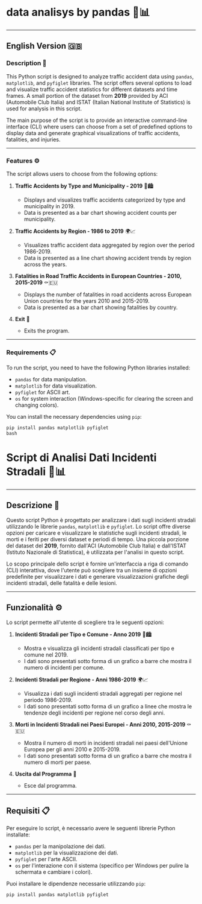 # data analisys by pandas  🚗📊
---

## English Version 🇬🇧

### Description 📝
This Python script is designed to analyze traffic accident data using `pandas`, `matplotlib`, and `pyfiglet` libraries. The script offers several options to load and visualize traffic accident statistics for different datasets and time frames. A small portion of the dataset from **2019** provided by ACI (Automobile Club Italia) and ISTAT (Italian National Institute of Statistics) is used for analysis in this script.

The main purpose of the script is to provide an interactive command-line interface (CLI) where users can choose from a set of predefined options to display data and generate graphical visualizations of traffic accidents, fatalities, and injuries.

---

### Features ⚙️
The script allows users to choose from the following options:
1. **Traffic Accidents by Type and Municipality - 2019** 🚧🏙️
   - Displays and visualizes traffic accidents categorized by type and municipality in 2019.
   - Data is presented as a bar chart showing accident counts per municipality.
   
2. **Traffic Accidents by Region - 1986 to 2019** 🌍📈
   - Visualizes traffic accident data aggregated by region over the period 1986-2019.
   - Data is presented as a line chart showing accident trends by region across the years.

3. **Fatalities in Road Traffic Accidents in European Countries - 2010, 2015-2019** ⚰️🇪🇺
   - Displays the number of fatalities in road accidents across European Union countries for the years 2010 and 2015-2019.
   - Data is presented as a bar chart showing fatalities by country.

4. **Exit** 🚪
   - Exits the program.

---

### Requirements 📋
To run the script, you need to have the following Python libraries installed:
- `pandas` for data manipulation.
- `matplotlib` for data visualization.
- `pyfiglet` for ASCII art.
- `os` for system interaction (Windows-specific for clearing the screen and changing colors).

You can install the necessary dependencies using `pip`:

```markdown
pip install pandas matplotlib pyfiglet
bash
```

# Script di Analisi Dati Incidenti Stradali 🚗📊

---

## Descrizione 📝
Questo script Python è progettato per analizzare i dati sugli incidenti stradali utilizzando le librerie `pandas`, `matplotlib` e `pyfiglet`. Lo script offre diverse opzioni per caricare e visualizzare le statistiche sugli incidenti stradali, le morti e i feriti per diversi dataset e periodi di tempo. Una piccola porzione del dataset del **2019**, fornito dall'ACI (Automobile Club Italia) e dall'ISTAT (Istituto Nazionale di Statistica), è utilizzata per l'analisi in questo script.

Lo scopo principale dello script è fornire un'interfaccia a riga di comando (CLI) interattiva, dove l'utente può scegliere tra un insieme di opzioni predefinite per visualizzare i dati e generare visualizzazioni grafiche degli incidenti stradali, delle fatalità e delle lesioni.

---

## Funzionalità ⚙️
Lo script permette all'utente di scegliere tra le seguenti opzioni:

1. **Incidenti Stradali per Tipo e Comune - Anno 2019** 🚧🏙️
   - Mostra e visualizza gli incidenti stradali classificati per tipo e comune nel 2019.
   - I dati sono presentati sotto forma di un grafico a barre che mostra il numero di incidenti per comune.
   
2. **Incidenti Stradali per Regione - Anni 1986-2019** 🌍📈
   - Visualizza i dati sugli incidenti stradali aggregati per regione nel periodo 1986-2019.
   - I dati sono presentati sotto forma di un grafico a linee che mostra le tendenze degli incidenti per regione nel corso degli anni.

3. **Morti in Incidenti Stradali nei Paesi Europei - Anni 2010, 2015-2019** ⚰️🇪🇺
   - Mostra il numero di morti in incidenti stradali nei paesi dell'Unione Europea per gli anni 2010 e 2015-2019.
   - I dati sono presentati sotto forma di un grafico a barre che mostra il numero di morti per paese.

4. **Uscita dal Programma** 🚪
   - Esce dal programma.

---

## Requisiti 📋
Per eseguire lo script, è necessario avere le seguenti librerie Python installate:
- `pandas` per la manipolazione dei dati.
- `matplotlib` per la visualizzazione dei dati.
- `pyfiglet` per l'arte ASCII.
- `os` per l'interazione con il sistema (specifico per Windows per pulire la schermata e cambiare i colori).

Puoi installare le dipendenze necessarie utilizzando `pip`:

```bash
pip install pandas matplotlib pyfiglet


